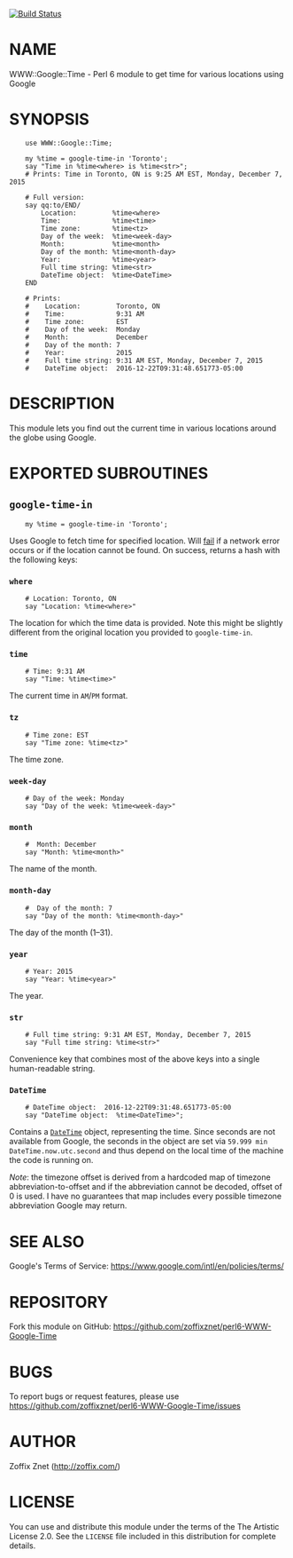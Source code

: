 [![Build Status](https://travis-ci.org/zoffixznet/perl6-WWW-Google-Time.svg)](https://travis-ci.org/zoffixznet/perl6-WWW-Google-Time)

# NAME

WWW::Google::Time - Perl 6 module to get time for various locations using Google

# SYNOPSIS

```perl6
    use WWW::Google::Time;

    my %time = google-time-in 'Toronto';
    say "Time in %time<where> is %time<str>";
    # Prints: Time in Toronto, ON is 9:25 AM EST, Monday, December 7, 2015

    # Full version:
    say qq:to/END/
        Location:         %time<where>
        Time:             %time<time>
        Time zone:        %time<tz>
        Day of the week:  %time<week-day>
        Month:            %time<month>
        Day of the month: %time<month-day>
        Year:             %time<year>
        Full time string: %time<str>
        DateTime object:  %time<DateTime>
    END

    # Prints:
    #    Location:         Toronto, ON
    #    Time:             9:31 AM
    #    Time zone:        EST
    #    Day of the week:  Monday
    #    Month:            December
    #    Day of the month: 7
    #    Year:             2015
    #    Full time string: 9:31 AM EST, Monday, December 7, 2015
    #    DateTime object:  2016-12-22T09:31:48.651773-05:00
```

# DESCRIPTION

This module lets you find out the current time in various locations around
the globe using Google.

# EXPORTED SUBROUTINES

## `google-time-in`

```perl6
    my %time = google-time-in 'Toronto';
```

Uses Google to fetch time for specified location. Will
[fail](http://docs.perl6.org/routine/fail) if a network
error occurs or if the location cannot be found. On success, returns a hash
with the following keys:

### `where`

```perl6
    # Location: Toronto, ON
    say "Location: %time<where>"
```
The location for which the time data is provided. Note this might be slightly
different from the original location you provided to `google-time-in`.

### `time`

```perl6
    # Time: 9:31 AM
    say "Time: %time<time>"
```
The current time in `AM`/`PM` format.

### `tz`

```perl6
    # Time zone: EST
    say "Time zone: %time<tz>"
```
The time zone.

### `week-day`

```perl6
    # Day of the week: Monday
    say "Day of the week: %time<week-day>"
```

### `month`

```perl6
    #  Month: December
    say "Month: %time<month>"
```
The name of the month.

### `month-day`

```perl6
    #  Day of the month: 7
    say "Day of the month: %time<month-day>"
```
The day of the month (1–31).

### `year`

```perl6
    # Year: 2015
    say "Year: %time<year>"
```
The year.

### `str`

```perl6
    # Full time string: 9:31 AM EST, Monday, December 7, 2015
    say "Full time string: %time<str>"
```
Convenience key that combines most of the above keys into a single
human-readable string.

### `DateTime`

```perl6
    # DateTime object:  2016-12-22T09:31:48.651773-05:00
    say "DateTime object:  %time<DateTime>";
```

Contains a [`DateTime`](https://docs.perl6.org/type/DateTime) object,
representing the time. Since seconds are not available from Google, the seconds
in the object are set via `59.999 min DateTime.now.utc.second` and thus depend
on the local time of the machine the code is running on.

*Note*: the timezone offset is derived from a hardcoded map of timezone
abbreviation-to-offset and if the abbreviation cannot be decoded, offset of
0 is used. I have no guarantees that map includes every possible timezone
abbreviation Google may return.

# SEE ALSO

Google's Terms of Service: https://www.google.com/intl/en/policies/terms/

# REPOSITORY

Fork this module on GitHub:
https://github.com/zoffixznet/perl6-WWW-Google-Time

# BUGS

To report bugs or request features, please use
https://github.com/zoffixznet/perl6-WWW-Google-Time/issues

# AUTHOR

Zoffix Znet (http://zoffix.com/)

# LICENSE

You can use and distribute this module under the terms of the
The Artistic License 2.0. See the `LICENSE` file included in this
distribution for complete details.
